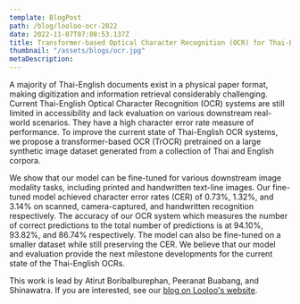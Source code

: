 ```yaml
---
template: BlogPost
path: /blog/looloo-ocr-2022
date: 2022-11-07T07:08:53.137Z
title: Transformer-based Optical Character Recognition (OCR) for Thai-English documents
thumbnail: "/assets/blogs/ocr.jpg"
metaDescription:
---
```


A majority of Thai-English documents exist in a physical paper format, making digitization and information retrieval considerably challenging.
Current Thai-English Optical Character Recognition (OCR) systems are still limited in accessibility and lack evaluation on various downstream real-world scenarios.
They have a high character error rate measure of performance. To improve the current state of Thai-English OCR systems, we propose a transformer-based OCR (TrOCR) pretrained on a large synthetic image dataset generated from a collection of Thai and English corpora.

We show that our model can be fine-tuned for various downstream image modality tasks, including printed and handwritten text-line images. Our fine-tuned model achieved character error rates (CER) of 0.73%, 1.32%, and 3.14% on scanned, camera-captured, and handwritten recognition respectively. The accuracy of our OCR system which measures the number of correct predictions to the total number of predictions is at 94.10%, 93.82%, and 86.74% respectively. The model can also be fine-tuned on a smaller dataset while still preserving the CER. We believe that our model and evaluation provide the next milestone developments for the current state of the Thai-English OCRs.

This work is lead by Atirut Boribalburephan, Peeranat Buabang, and Shinawatra. If you are interested, see our [blog on Looloo's website](https://loolootech.com/ocr/).
